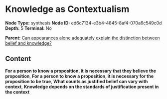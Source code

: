 # Knowledge as Contextualism

**Node Type:** synthesis
**Node ID:** ed6c7134-e3b4-4845-8af4-070a6c549c0d
**Depth:** 5
**Terminal:** No

**Parent:** [Can appearances alone adequately explain the distinction between belief and knowledge?](can-appearances-alone-adequately-explain-the-distinction-between-belief-and-knowledge-antithesis-1e16b728-eba3-4f3a-aad3-11fde004c5d8.md)

## Content

**For a person to know a proposition, it is necessary that they believe the proposition**, **For a person to know a proposition, it is necessary for the proposition to be true**, **What counts as justified belief can vary with context**, **Knowledge depends on the standards of justification present in the context**
